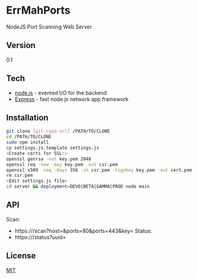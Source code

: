 ErrMahPorts
=========
NodeJS Port Scanning Web Server

Version
-------

0.1

Tech
----

* [node.js] - evented I/O for the backend
* [Express] - fast node.js network app framework

Installation
--------------

```sh
git clone [git-repo-url] /PATH/TO/CLONE
cd /PATH/TO/CLONE
sudo npm install
cp settings.js.template settings.js
<Create certs for SSL:>
openssl genrsa -out key.pem 2048
openssl req -new -key key.pem -out csr.pem
openssl x509 -req -days 356 -in csr.pem -signkey key.pem -out cert.pem
rm csr.pem
<Edit settings.js file>
cd server && deployment=DEVO|BETA|GAMMA|PROD node main
```

API
-------
Scan:
* https://<URL>/scan?host=<ipv4 address>&ports=80&ports=443&key=<API Key>
Status:
* https://<URL>/status?uuid=<UUID>

License
-------

[MIT]


  [node.js]: http://nodejs.org
  [express]: http://expressjs.com
  [MIT]: http://www.tldrlegal.com/license/mit-license